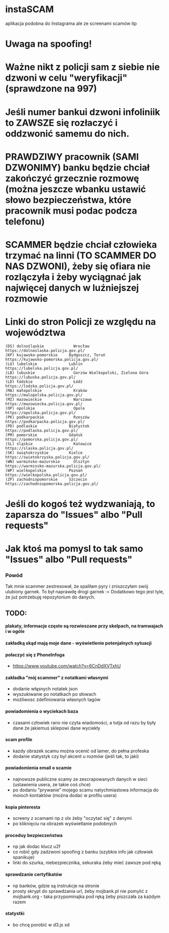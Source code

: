 # instaSCAM
aplikacja podobna do Instagrama ale ze screenami scamów itp

# Uwaga na spoofing! 
# Ważne nikt z policji sam z siebie nie dzwoni w celu "weryfikacji" (sprawdzone na 997)
# Jeśli numer bankui dzwoni infoliniik to ZAWSZE się rozłaczyć i oddzwonić samemu do nich.
# PRAWDZIWY pracownik (SAMI DZWONIMY) banku będzie chciał zakończyć grzecznie rozmowę (można jeszcze  wbanku ustawić słowo bezpieczeństwa, które pracownik musi podac podcza telefonu)
# SCAMMER będzie chciał człowieka trzymać na linni (TO SCAMMER DO NAS DZWONI), żeby się ofiara nie rozlączyła i żeby wyciągnać jak najwięcej danych w luźniejszej rozmowie


# Linki do stron Policji ze względu na województwa
```
(DS) dolnośląskie	          Wrocław                             https://dolnoslaska.policja.gov.pl/
(KP) kujawsko-pomorskie	    Bydgoszcz, Toruń                    https://kujawsko-pomorska.policja.gov.pl/
(LU) lubelskie	            Lublin                              https://lubelska.policja.gov.pl/
(LB) lubuskie	              Gorzów Wielkopolski, Zielona Góra   https://lubuska.policja.gov.pl/
(LD) łódzkie	              Łódź	                            https://lodzka.policja.gov.pl/
(MA) małopolskie	          Kraków	                            https://malopolska.policja.gov.pl/
(MZ) mazowieckie	          Warszawa                            https://mazowiecka.policja.gov.pl/
(OP) opolskie	              Opole                               https://opolska.policja.gov.pl/
(PK) podkarpackie	          Rzeszów	                            https://podkarpacka.policja.gov.pl/   
(PD) podlaskie	            Białystok                           https://podlaska.policja.gov.pl/
(PM) pomorskie	            Gdańsk                              https://pomorska.policja.gov.pl/   
(SL) śląskie	              Katowice                            https://slaska.policja.gov.pl/
(SK) świętokrzyskie	        Kielce                              https://swietokrzyska.policja.gov.pl/
(WN) warmińsko-mazurskie	  Olsztyn                             https://warminsko-mazurska.policja.gov.pl/
(WP) wielkopolskie	        Poznań                              https://wielkopolska.policja.gov.pl/
(ZP) zachodniopomorskie	    Szczecin                            https://zachodniopomorska.policja.gov.pl/
```

# Jeśli do kogoś też wydzwaniają, to zaparsza do "Issues" albo "Pull requests"
# Jak ktoś ma pomysl to tak samo "Issues" albo "Pull requests"

### Powód
Tak mnie scammer zestresował, że spaliłam pyry i zniszczyłam swój ulubiony garnek. To był naprawdę drogi garnek :<
Dodatkowo tego jest tyle, że już potrzebuję repozytorium do danych.

## TODO:
#### plakaty, informacje często są rozwieszane przy skelpach, na tramwajach i w ogóle
#### zakładką skąd mają moje dane - wyświetlenie potenjalnych sytuacji
#### połaczyć się z PhoneInfoga
- https://www.youtube.com/watch?v=6CnDdXVTxhU
#### zakładka "mój scammer" z notatkami własnymi
- dodanie włąsnych notatek json
- wyszukiwanie po notatkach po słowach
- możliwosc zdefiniowania własnych tagów
#### powiadomienia o wyciekach baza
- czasami człowiek rano nie czyta wiadomości, a tutja od razu by były dane że jakiemuś sklepowi dane wyciekły

#### scam profile
- kazdy obrazek scamu można ocenić od lamer, do pełna profeska
- dodanie statystyk czy byl akcent u rozmów (jeśli tak, to jaki)

#### powiadomienia email o scamie
- najnowsze publiczne scamy ze zescrapowanych danych w sieci (ustawienia usera, ze takie coś chce)
- po dodaniu "prywanie" mojego scamu natychmiastowa informacja do moioch kontaktów (można dodać w profilu usera)
#### kopia pinteresta
- screeny z scamami np z olx żeby "oczytać się" z danymi
- po kliknięciu na obrazek wyświetlanie podobnych
#### proceduy bezpieczeństwa
- np jak dodac klucz u2f
- co robić gdy zadzwoni spoofing z banku (szybkie info jak człowiek spanikuje)
- linki do szurka, niebezpiecznika, sekuraka żeby mieć zawsze pod ręką
#### sprawdzanie certyfikatów
- np banków, gdzie są instrukcje na stronie
- prosty skrypt do sprawdzania url, żeby mojbank.pl nie pomylić z mojbank.org - taka przypominajka pod ręką żeby piszczała za każdym razem 
#### statystki
- bo chcę porobić w d3.js xd
